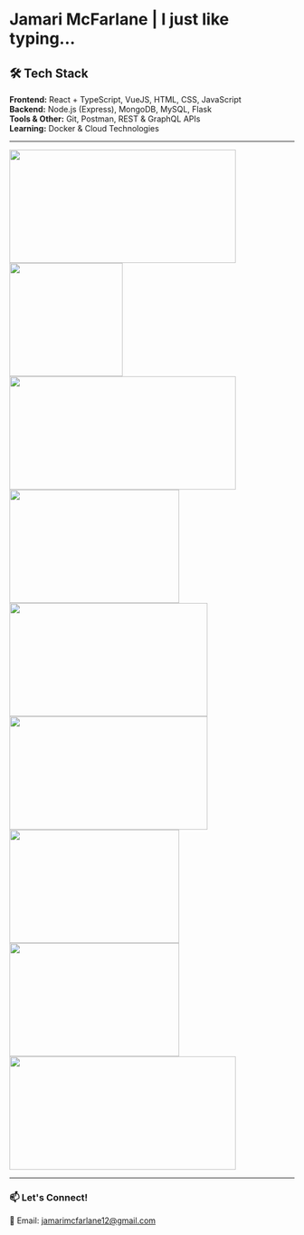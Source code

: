 # Jamari McFarlane | I just like typing...  

## 🛠 Tech Stack  
**Frontend:** React + TypeScript, VueJS, HTML, CSS, JavaScript  
**Backend:** Node.js (Express), MongoDB, MySQL, Flask  
**Tools & Other:** Git, Postman, REST & GraphQL APIs  
**Learning:** Docker & Cloud Technologies  

---

<img src="https://github.com/user-attachments/assets/24496101-4be9-4552-b764-dc73d963f02a" width="400" height="200">
<img src="https://github.com/user-attachments/assets/8c22554b-a833-461a-bb4f-8f41add0b42c" width="200" height="200">
<img src="https://github.com/user-attachments/assets/652de196-f445-43f7-9350-24799d8dbb2c" width="400" height="200">
<img src="https://github.com/user-attachments/assets/56b2767a-7de0-40ee-b7e1-9fb04be78575" width="300" height="200">
<img src="https://github.com/user-attachments/assets/b1ea0f0a-78c5-4d45-b744-1cc94852a74b" width="350" height="200">
<img src="https://github.com/user-attachments/assets/d7fc86ff-3424-4ea1-8faa-dd38c8b97257" width="350" height="200">
<img src="https://github.com/user-attachments/assets/f5dace10-d894-4c0a-80ed-9753e67a9d0f" width="300" height="200">
<img src="https://github.com/user-attachments/assets/2214f70f-8b6c-4835-9dfa-e8202c9c52f8" width="300" height="200">
<img src="https://github.com/user-attachments/assets/e7484d76-ec98-46d6-b428-9af6d860c151" width="400" height="200">

---

### 📫 **Let's Connect!**  
📧 Email: jamarimcfarlane12@gmail.com  
